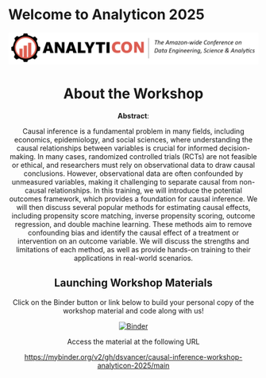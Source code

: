 # Welcome to Analyticon 2025

<center>
<img 
  src="/assets/analyticon_logo.png" 
  alt="Analyticon Logo 2025" 
  style="width:auto;height:auto;"
> 


# About the Workshop
**Abstract**: 

Causal inference is a fundamental problem in many fields, including economics, epidemiology, and social sciences, where understanding the causal relationships between variables is crucial for informed decision-making. In many cases, randomized controlled trials (RCTs) are not feasible or ethical, and researchers must rely on observational data to draw causal conclusions. However, observational data are often confounded by unmeasured variables, making it challenging to separate causal from non-causal relationships. In this training, we will introduce the potential outcomes framework, which provides a foundation for causal inference. We will then discuss several popular methods for estimating causal effects, including propensity score matching, inverse propensity scoring, outcome regression, and double machine learning. These methods aim to remove confounding bias and identify the causal effect of a treatment or intervention on an outcome variable. We will discuss the strengths and limitations of each method, as well as provide hands-on training to their applications in real-world scenarios.

## Launching Workshop Materials
Click on the Binder button or link below to build your personal copy of the workshop material and code along with us!

[![Binder](http://mybinder.org/badge_logo.svg)](https://mybinder.org/v2/gh/dsvancer/causal-inference-workshop-analyticon-2025/main)


Access the material at the following URL

<a 
  href="https://mybinder.org/v2/gh/dsvancer/causal-inference-workshop-analyticon-2025/main" target="_blank">
  https://mybinder.org/v2/gh/dsvancer/causal-inference-workshop-analyticon-2025/main
</a>
